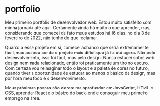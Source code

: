 # portfolio

Meu primeiro portfólio de desenvolvedor web. Estou muito satisfeito com minha jornada até aqui. Certamente ainda há muito o que aprender, mas, considerando que comecei de fato meus estudos há 16 dias, no dia 3 de fevereiro de 2022, não tenho do que reclamar.

Quanto a esse projeto em si, comecei achando que seria extremamente fácil, mas acabou sendo o projeto mais difícil que já fiz até agora. Não pelo desenvolvimento, isso foi fácil, mas pelo design. Nunca estudei sobre web design nem nada relacionado, então foi praticamente um tiro no escuro. Com certeza vou reimaginar todo o layout e a paleta de cores no futuro, quando tiver a oportunidade de estudar ao menos o básico de design, mas por hora meu foco é o desenvolvimento.

Meus próximos passos são claros: me aprofundar em JavaScript, HTML e CSS, aprender React e o básico do back-end e conseguir meu primeiro emprego na área.
